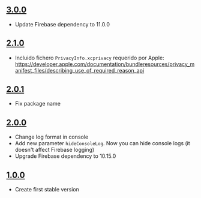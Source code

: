 ## [3.0.0](https://github.com/SDOSLabs/ALTENLoggerFirebase/tree/3.0.0)
- Update Firebase dependency to 11.0.0

## [2.1.0](https://github.com/SDOSLabs/ALTENLoggerFirebase/tree/2.1.0)
- Incluido fichero `PrivacyInfo.xcprivacy` requerido por Apple: https://developer.apple.com/documentation/bundleresources/privacy_manifest_files/describing_use_of_required_reason_api

## [2.0.1](https://github.com/SDOSLabs/ALTENLoggerFirebase/tree/2.0.1)

- Fix package name

## [2.0.0](https://github.com/SDOSLabs/ALTENLoggerFirebase/tree/2.0.0)

- Change log format in console
- Add new parameter `hideConsoleLog`. Now you can hide console logs (it doesn't affect Firebase logging)
- Upgrade Firebase dependency to 10.15.0

## [1.0.0](https://github.com/SDOSLabs/ALTENLoggerFirebase/tree/1.0.0)

- Create first stable version
